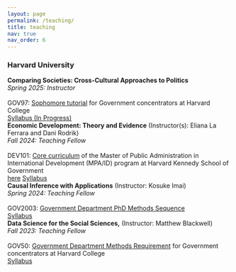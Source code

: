 ```yaml
---
layout: page
permalink: /teaching/
title: teaching
nav: true
nav_order: 6
---
```


<h3>Harvard University</h3>

<div class="post">
<article>
<div class="card mt-3">
<div class="p-3">
<strong>Comparing Societies: Cross-Cultural Approaches to Politics</strong><br>
<em>Spring 2025: Instructor</em><br> <br>
GOV97: <a href="https://www.gov.harvard.edu/undergraduate/academics/concentration-requirements/gov-97-the-sophomore-tutorial-in-government/">Sophomore tutorial</a> for Government concentrators at Harvard College <br>
<a href="https://docs.google.com/document/d/1E2qcNwr2B_TwQmHaB-O0vjuccA8GEVM79Lb5AmQcLBQ/edit?usp=sharing" target="_blank">Syllabus (In Progress)</a>
</div>
</div>

<div class="card mt-3">
<div class="p-3">
<strong>Economic Development: Theory and Evidence</strong> (Instructor(s): <a>Eliana La Ferrara and Dani Rodrik</a>)<br>
<em>Fall 2024: Teaching Fellow</em> <br> <br>
DEV101: <a href="https://www.hks.harvard.edu/educational-programs/masters-programs/master-public-administration-international-development#curriculum">Core curriculum</a> of the Master of Public Administration in International Development (MPA/ID) program at Harvard Kennedy School of Government <br>
<a href="assets/pdf/theem25.pdf" target="_blank">here</a>
<a href="assets/pdf/dev101.pdf" target="_blank">Syllabus</a>
</div>
</div>

<div class="post">
<article>
<div class="card mt-3">
<div class="p-3">
<strong>Causal Inference with Applications</strong> (Instructor: <a>Kosuke Imai</a>)<br>
<em>Spring 2024: Teaching Fellow</em><br> <br>
GOV2003: <a href="https://governmentmethods.hsites.harvard.edu/graduate-courses">Government Department PhD Methods Sequence</a> <br>
<a href="assets/pdf/gov2001.pdf" target="_blank">Syllabus</a>
</div>
</div>

<div class="post">
<article>
<div class="card mt-3">
<div class="p-3">
<strong>Data Science for the Social Sciences,</strong> (Instructor: <a>Matthew Blackwell</a>)<br>
<em>Fall 2023: Teaching Fellow</em><br> <br>
GOV50: <a href="https://www.gov.harvard.edu/undergraduate/academics/concentration-requirements/methods-requirement-and-course-sequencing/">Government Department Methods Requirement</a> for Government concentrators at Harvard College <br>
<a href="https://gov50-f23.github.io/syllabus.html" target="_blank">Syllabus</a>
</div>
</div>



</article>
</div>

<br>